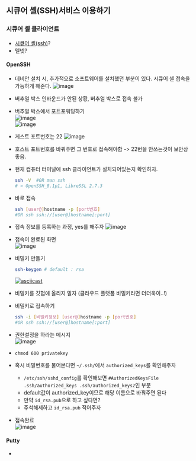 ## 시큐어 셸(SSH)서비스 이용하기
### **시큐어 셸 클라이언트**
- [시큐어 셸(ssh)](https://hoseong511.github.io/CS/OS/ssh)?
- 텔넷?
#### **OpenSSH**
- 데비안 설치 시, 추가적으로 소프트웨어를 설치했던 부분이 있다. 시큐어 셸 접속을 가능하게 해준다.
	![image](https://user-images.githubusercontent.com/62678380/145525960-874b449d-39dd-4795-91e5-192d397e4035.png)
- 버추얼 박스 인바운드가 안된 상황, 버추얼 박스로 접속 불가
- 버추얼 박스에서 포트포워딩하기   
	![image](https://user-images.githubusercontent.com/62678380/145710862-726c9baa-e84d-4643-9d1b-f0b084e17d40.png)   
	![image](https://user-images.githubusercontent.com/62678380/145710924-3fc0095b-c952-409d-b9b9-62db1bf76635.png)   
- 게스트 포트번호는 22 
	![image](https://user-images.githubusercontent.com/62678380/145711154-58d79b57-e52c-4c4e-a0bf-1c24d109ed3e.png)
- 호스트 포트번호를 바꿔주면 그 번호로 접속해야함 -> 22번을 안쓰는것이 보안상 좋음.
- 현재 컴퓨터 터미널에 ssh 클라이언트가 설치되어있는지 확인하자.   
	```sh
	ssh -V	#OR man ssh
	# > OpenSSH_8.1p1, LibreSSL 2.7.3
	```
- 바로 접속
	```sh
	ssh [user@]hostname -p [port번호]
	#OR ssh ssh://[user@]hostname[:port]
	```   

- 접속 정보를 등록하는 과정, yes를 해주자
	![image](https://user-images.githubusercontent.com/62678380/145711358-3b12824f-da90-4c69-8d61-47061a490a01.png)

- 접속이 완료된 화면   
	![image](https://user-images.githubusercontent.com/62678380/145711538-68792152-12ce-4033-969a-1b27bf247dd8.png)

- 비밀키 만들기
	```sh
	ssh-keygen # default : rsa
	```
	[![asciicast](https://asciinema.org/a/XjjtIw7eCr78zaCmPprElhZWt.svg)](https://asciinema.org/a/XjjtIw7eCr78zaCmPprElhZWt)
- 비밀키를 깃헙에 올리지 말자 (클라우드 플랫폼 비밀키라면 더더욱이..!)
- 비밀키로 접속하기   
	```sh
	ssh -i [비밀키정보] [user@]hostname -p [port번호]
	#OR ssh ssh://[user@]hostname[:port]
	```   
- 권한설정을 하라는 메시지   
	![image](https://user-images.githubusercontent.com/62678380/145712275-57519ae5-2228-4af4-86bd-32aceef66e46.png)
- `chmod 600 privatekey`
- 혹시 비밀번호를 물어본다면 `~/.ssh/`에서 `authorized_keys`를 확인해주자 
	- `/etc/ssh/sshd_config`를 확인해보면 `#AuthorizedKeysFile	.ssh/authorized_keys .ssh/authorized_keys2`인 부분
	- default값이 authorized_key이므로 해당 이름으로 바꿔주면 된다
	- 만약 `id_rsa.pub`으로 하고 싶다면?
	- 주석해제하고 `id_rsa.pub` 적어주자
- 접속완료   
	![image](https://user-images.githubusercontent.com/62678380/145712564-89e55f38-508c-4e12-af1d-821225790eb9.png)

#### **Putty**
- 